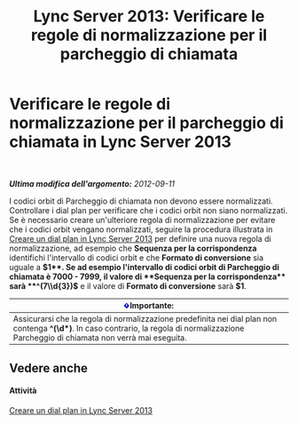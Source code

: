 ﻿---
title: 'Lync Server 2013: Verificare le regole di normalizzazione per il parcheggio di chiamata'
TOCTitle: Verificare le regole di normalizzazione per il parcheggio di chiamata
ms:assetid: deaa170f-041e-45cb-8eab-f02931ab541e
ms:mtpsurl: https://technet.microsoft.com/it-it/library/Gg398981(v=OCS.15)
ms:contentKeyID: 49302195
ms.date: 08/24/2015
mtps_version: v=OCS.15
ms.translationtype: HT
---

# Verificare le regole di normalizzazione per il parcheggio di chiamata in Lync Server 2013

 

_**Ultima modifica dell'argomento:** 2012-09-11_

I codici orbit di Parcheggio di chiamata non devono essere normalizzati. Controllare i dial plan per verificare che i codici orbit non siano normalizzati. Se è necessario creare un'ulteriore regola di normalizzazione per evitare che i codici orbit vengano normalizzati, seguire la procedura illustrata in [Creare un dial plan in Lync Server 2013](lync-server-2013-create-a-dial-plan.md) per definire una nuova regola di normalizzazione, ad esempio che **Sequenza per la corrispondenza** identifichi l'intervallo di codici orbit e che **Formato di conversione** sia uguale a **$1**. Se ad esempio l'intervallo di codici orbit di Parcheggio di chiamata è 7000 - 7999, il valore di **Sequenza per la corrispondenza** sarà **^(7\\d{3})$** e il valore di **Formato di conversione** sarà **$1**.

<table>
<thead>
<tr class="header">
<th><img src="images/Gg412908.important(OCS.15).gif" title="important" alt="important" />Importante:</th>
</tr>
</thead>
<tbody>
<tr class="odd">
<td>Assicurarsi che la regola di normalizzazione predefinita nei dial plan non contenga <strong>^(\d*)</strong>. In caso contrario, la regola di normalizzazione Parcheggio di chiamata non verrà mai eseguita.</td>
</tr>
</tbody>
</table>


## Vedere anche

#### Attività

[Creare un dial plan in Lync Server 2013](lync-server-2013-create-a-dial-plan.md)

